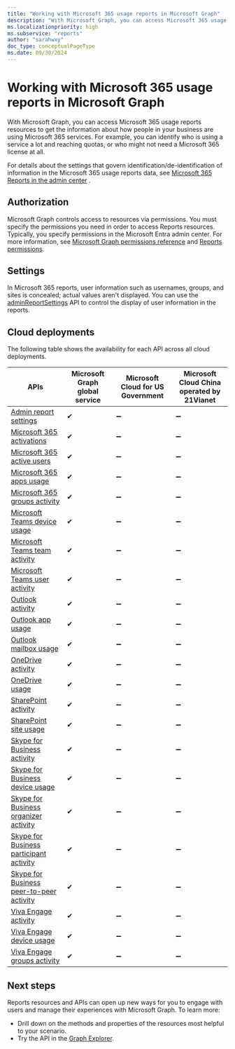 ```yaml
---
title: "Working with Microsoft 365 usage reports in Microsoft Graph"
description: "With Microsoft Graph, you can access Microsoft 365 usage reports resources to get the information about how people in your business are using Microsoft 365 services. For example, you can identify who is using a service a lot and reaching quotas, or who may not need a Microsoft 365 license at all."
ms.localizationpriority: high
ms.subservice: "reports"
author: "sarahwxy"
doc_type: conceptualPageType
ms.date: 09/30/2024
---
```


# Working with Microsoft 365 usage reports in Microsoft Graph

With Microsoft Graph, you can access Microsoft 365 usage reports resources to get the information about how people in your business are using Microsoft 365 services. For example, you can identify who is using a service a lot and reaching quotas, or who might not need a Microsoft 365 license at all.

For details about the settings that govern identification/de-identification of information in the Microsoft 365 usage reports data, see [Microsoft 365 Reports in the admin center](/microsoft-365/admin/activity-reports/activity-reports) .

## Authorization

Microsoft Graph controls access to resources via permissions. You must specify the permissions you need in order to access Reports resources. Typically, you specify permissions in the Microsoft Entra admin center. For more information, see [Microsoft Graph permissions reference](/graph/permissions-reference) and [Reports permissions](/graph/permissions-reference#reports-permissions).

## Settings

In Microsoft 365 reports, user information such as usernames, groups, and sites is concealed; actual values aren't displayed. You can use the [adminReportSettings](../resources/adminreportsettings.md) API to control the display of user information in the reports.

## Cloud deployments

The following table shows the availability for each API across all cloud deployments.

| APIs | Microsoft Graph global service | Microsoft Cloud for US Government | Microsoft Cloud China operated by 21Vianet |
| ---- | ------------------------------ | ----------------------------------| ------------------------------------------ |
| [Admin report settings](../resources/adminreportsettings.md)                                       | ✔ | ➖ | ➖ |
| [Microsoft 365 activations](reportroot.md#microsoft-365-activations)                               | ✔ | ➖ | ➖ |
| [Microsoft 365 active users](reportroot.md#microsoft-365-active-users)                             | ✔ | ➖ | ➖ |
| [Microsoft 365 apps usage](reportroot.md#microsoft-365-apps-usage)                                 | ✔ | ➖ | ➖ |
| [Microsoft 365 groups activity](reportroot.md#microsoft-365-groups-activity)                       | ✔ | ➖ | ➖ |
| [Microsoft Teams device usage](reportroot.md#microsoft-teams-device-usage)                         | ✔ | ➖ | ➖ |
| [Microsoft Teams team activity](reportroot.md#microsoft-teams-team-activity)                       | ✔ | ➖ | ➖ |
| [Microsoft Teams user activity](reportroot.md#microsoft-teams-user-activity)                       | ✔ | ➖ | ➖ |
| [Outlook activity](reportroot.md#outlook-activity)                                                 | ✔ | ➖ | ➖ |
| [Outlook app usage](reportroot.md#outlook-app-usage)                                               | ✔ | ➖ | ➖ |
| [Outlook mailbox usage](reportroot.md#outlook-mailbox-usage)                                       | ✔ | ➖ | ➖ |
| [OneDrive activity](reportroot.md#onedrive-activity)                                               | ✔ | ➖ | ➖ |
| [OneDrive usage](reportroot.md#onedrive-usage)                                                     | ✔ | ➖ | ➖ |
| [SharePoint activity](reportroot.md#sharepoint-activity)                                           | ✔ | ➖ | ➖ |
| [SharePoint site usage](reportroot.md#sharepoint-site-usage)                                       | ✔ | ➖ | ➖ |
| [Skype for Business activity](reportroot.md#skype-for-business-activity)                           | ✔ | ➖ | ➖ |
| [Skype for Business device usage](reportroot.md#skype-for-business-device-usage)                   | ✔ | ➖ | ➖ |
| [Skype for Business organizer activity](reportroot.md#skype-for-business-organizer-activity)       | ✔ | ➖ | ➖ |
| [Skype for Business participant activity](reportroot.md#skype-for-business-participant-activity)   | ✔ | ➖ | ➖ |
| [Skype for Business peer-to-peer activity](reportroot.md#skype-for-business-peer-to-peer-activity) | ✔ | ➖ | ➖ |
| [Viva Engage activity](reportroot.md#viva-engage-activity)                                         | ✔ | ➖ | ➖ |
| [Viva Engage device usage](reportroot.md#viva-engage-device-usage)                                 | ✔ | ➖ | ➖ |
| [Viva Engage groups activity](reportroot.md#viva-engage-groups-activity)                           | ✔ | ➖ | ➖ |

## Next steps

Reports resources and APIs can open up new ways for you to engage with users and manage their experiences with Microsoft Graph. To learn more:

- Drill down on the methods and properties of the resources most helpful to your scenario.
- Try the API in the [Graph Explorer](https://developer.microsoft.com/graph/graph-explorer).
